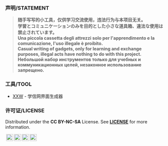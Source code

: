 ### 声明/STATEMENT

> **随手写写的小工具，仅供学习交流使用，违法行为与本项目无关。**  
> **学習とコミュニケーションのみを目的とした小さな道具箱、違法な使用は禁止されています。**  
> **Una piccola cassetta degli attrezzi solo per l'apprendimento e la comunicazione, l'uso illegale è proibito.**  
> **Casual writing of gadgets, only for learning and exchange purposes, illegal acts have nothing to do with this project.**  
> **Небольшой набор инструментов только для учебных и коммуникационных целей, незаконное использование запрещено.**  

### 工具/TOOL

- [XXW](/xxw) - 学信网界面生成器


### 许可证/LICENSE

Distributed under the **CC BY-NC-SA** License. See [**LICENSE**](http://creativecommons.org/licenses/by-nc-sa/4.0/) for more information.
<p xmlns:cc="http://creativecommons.org/ns#" ><a href="http://creativecommons.org/licenses/by-nc-sa/4.0/?ref=chooser-v1" target="_blank" rel="license noopener noreferrer" style="display:inline-block;"><img style="height:22px!important;margin-left:3px;vertical-align:text-bottom;" src="https://mirrors.creativecommons.org/presskit/icons/cc.svg?ref=chooser-v1"><img style="height:22px!important;margin-left:3px;vertical-align:text-bottom;" src="https://mirrors.creativecommons.org/presskit/icons/by.svg?ref=chooser-v1"><img style="height:22px!important;margin-left:3px;vertical-align:text-bottom;" src="https://mirrors.creativecommons.org/presskit/icons/nc.svg?ref=chooser-v1"><img style="height:22px!important;margin-left:3px;vertical-align:text-bottom;" src="https://mirrors.creativecommons.org/presskit/icons/sa.svg?ref=chooser-v1"></a></p> 
